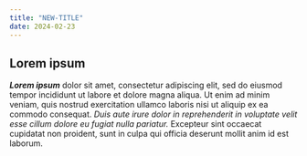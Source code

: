 ```yaml
---
title: "NEW-TITLE"
date: 2024-02-23
---
```


## Lorem ipsum

***Lorem ipsum*** dolor sit amet, consectetur adipiscing elit, sed do eiusmod tempor incididunt ut labore et dolore magna aliqua. 
Ut enim ad minim veniam, quis nostrud exercitation ullamco laboris nisi ut aliquip ex ea commodo consequat. 
_Duis aute irure dolor in reprehenderit in voluptate velit esse cillum dolore eu fugiat nulla pariatur._
Excepteur sint occaecat cupidatat non proident, sunt in culpa qui officia deserunt mollit anim id est laborum.
